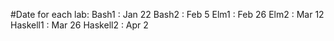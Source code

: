 #Date for each lab:
Bash1    : Jan 22
Bash2    : Feb 5
Elm1     : Feb 26
Elm2     : Mar 12
Haskell1 : Mar 26
Haskell2 : Apr 2
